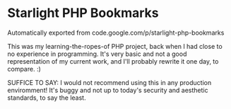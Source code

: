 # Starlight PHP Bookmarks
Automatically exported from code.google.com/p/starlight-php-bookmarks

This was my learning-the-ropes-of PHP project, back when I had close to no experience in programming. It's very basic and not a good representation of my current work, and I'll probably rewrite it one day, to compare. :)

SUFFICE TO SAY: I would not recommend using this in any production enviromment! It's buggy and not up to today's security and aesthetic standards, to say the least.
